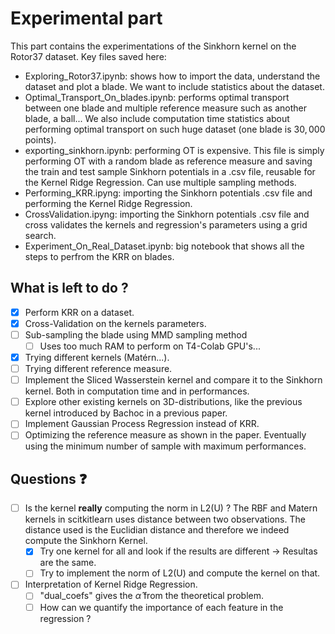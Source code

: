 # Experimental part

This part contains the experimentations of the Sinkhorn kernel on the Rotor37 dataset.
Key files saved here:
- Exploring_Rotor37.ipynb: shows how to import the data, understand the dataset and plot a blade. We want to include statistics about the dataset.
- Optimal_Transport_On_blades.ipynb: performs optimal transport between one blade and multiple reference measure such as another blade, a ball... We also include computation time statistics about performing optimal transport on such huge dataset (one blade is $30,000$ points).
- exporting_sinkhorn.ipynb: performing OT is expensive. This file is simply performing OT with a random blade as reference measure and saving the train and test sample Sinkhorn potentials in a .csv file, reusable for the Kernel Ridge Regression. Can use multiple sampling methods.
- Performing_KRR.ipyng: importing the Sinkhorn potentials .csv file and performing the Kernel Ridge Regression.
- CrossValidation.ipyng: importing the Sinkhorn potentials .csv file and cross validates the kernels and regression's parameters using a grid search.
- Experiment_On_Real_Dataset.ipynb: big notebook that shows all the steps to perfrom the KRR on blades.

## What is left to do ?
- [x] Perform KRR on a dataset.
- [x] Cross-Validation on the kernels parameters.
- [ ] Sub-sampling the blade using MMD sampling method
  - [ ] Uses too much RAM to perform on T4-Colab GPU's...
- [x] Trying different kernels (Matérn...).
- [ ] Trying different reference measure.
- [ ] Implement the Sliced Wasserstein kernel and compare it to the Sinkhorn kernel. Both in computation time and in performances.
- [ ] Explore other existing kernels on 3D-distributions, like the previous kernel introduced by Bachoc in a previous paper.
- [ ] Implement Gaussian Process Regression instead of KRR.
- [ ] Optimizing the reference measure as shown in the paper. Eventually using the minimum number of sample with maximum performances.

## Questions ❓
- [ ] Is the kernel **really** computing the norm in L2(U) ? The RBF and Matern kernels in scitkitlearn uses distance between two observations. The distance used is the Euclidian distance and therefore we indeed compute the Sinkhorn Kernel.
  - [x] Try one kernel for all and look if the results are different -> Resultas are the same.
  - [ ] Try to implement the norm of L2(U) and compute the kernel on that.
- [ ] Interpretation of Kernel Ridge Regression.
  - [ ] "dual_coefs" gives the $\hat{\alpha}$ from the theoretical problem.
  - [ ] How can we quantify the importance of each feature in the regression ?
